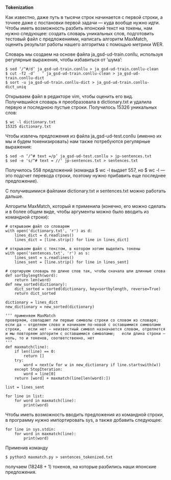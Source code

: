 **Tokenization**   

Как известно, даже путь в тысячи строк начинается с первой строки, а точнее даже с постановки первой задачи — куда вообще нужно идти. Чтобы иметь возможность разбить японский текст на токены, нам нужно следующее: создать словарь уникальных слов, подготовить тестовый файл с предложениями, написать алгоритм MaxMatch, оценить результат работы нашего алгоритма с помощью метрики WER.  

Словарь мы создаем на основе файла ja_gsd-ud-train.conllu, используя регулярные выражения, чтобы избавиться от ‘шума’:  

    $ sed ‘/^#/d’ ja_gsd-ud-train.conllu > ja_gsd-ud-train.conllu-clean
    $ cut -f2 -d’	‘ ja_gsd-ud-train.conllu-clean > ja_gsd-ud-train.conllu-dict
    $ sort -u ja_gsd-ud-train.conllu-dict > ja_gsd-ud-train.conllu-dict_uniq
    
Открываем файл в редакторе vim, чтобы оценить его вид. Получившийся словарь я преобразовала в dictionary.txt и удалила первую и последнюю пустые строки. Получилось 15326 уникальных слов:  

    $ wc -l dictionary.txt
    15325 dictionary.txt
    
Чтобы извлечь предложения из файла ja_gsd-ud-test.conllu (именно их мы и будем токенизировать) нам также потребуются регулярные выражения:  

    $ sed -n ‘/^# text =/p’ ja_gsd-ud-test.conllu > jp-sentences.txt
    $ sed -e 's/^# text = //' jp-sentences.txt > sentences.txt

Получилось 558 предложений (команда $ wc -l  выдает 557, но $ wc -l — это подсчет перевода строки, поэтому нужно прибавить еще последнее предложение).   

С получившимися файлами dictionary.txt и sentences.txt можно работать дальше.  

Алгоритм MaxMatch, который я применила (конечно, его можно сделать и в более общем виде, чтобы аргументы можно было вводить из командной строки):  

    # открываем файл со словарем 
    with open('dictionary.txt', 'r') as d:
        lines_dict = d.readlines()
        lines_dict = [line.strip() for line in lines_dict] 

    # открываем файл с текстом, в котором хотим выделить токены
    with open('sentences.txt', 'r') as s:
        lines_sent = s.readlines()
        lines_sent = [line.strip() for line in lines_sent]

    # сортируем словарь по длине слов так, чтобы сначала шли длинные слова
    def sortbylength(word):
        return len(word)
    def new_sorted(dictionary):
        dict_sorted = sorted(dictionary, key=sortbylength, reverse=True)
        return dict_sorted

    dictionary = lines_dict
    new_dictionary = new_sorted(dictionary)

    ‘’’ применяем MaxMatch
    проверяем, совпадают ли первые символы строки со словом из словаря;   если да — отделяем слово и начинаем по-новой с оставшимися символами строки,   если нет — неизвестный символ назначается словом, отделяется и мы повторяем алгоритм с оставшимися символами;   если длина строки — ноль, то и токенов, соответственно, нет
    ‘’’
    def maxmatch(line):
        if len(line) == 0:
            return []
        try:
            word = next(w for w in new_dictionary if line.startswith(w))
        except StopIteration:
            word = line[0]
        return [word] + maxmatch(line[len(word):])

    list = lines_sent

    for line in list:
        for word in maxmatch(line):
            print(word)
            
Чтобы иметь возможность вводить предложения из командной строки, в программу нужно импортировать sys, а также добавить следующее:   

    for line in sys.stdin:
        for word in maxmatch(line):
            print(word)

Применив команду  

    $ python3 maxmatch.py > sentences_tokenized.txt

получаем (18248 + 1) токенов, на которые разбились наши японские предложения.




